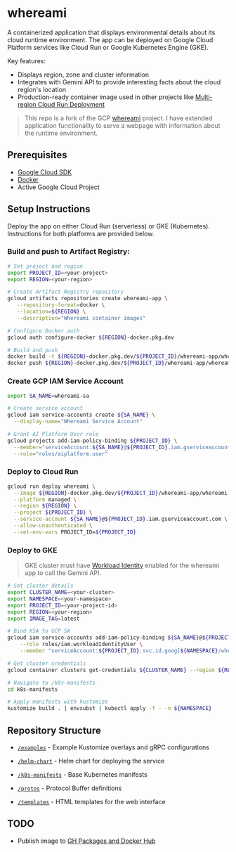 # whereami

A containerized application that displays environmental details about its cloud runtime environment. The app can be deployed on Google Cloud Platform services like Cloud Run or Google Kubernetes Engine (GKE).

Key features:
- Displays region, zone and cluster information 
- Integrates with Gemini API to provide interesting facts about the cloud region's location
- Production-ready container image used in other projects like [Multi-region Cloud Run Deployment](https://github.com/gallaglo/gcp-demos-notes-and-tricks/tree/main/run/multi-region)

> This repo is a fork of the GCP [whereami](https://github.com/GoogleCloudPlatform/kubernetes-engine-samples/tree/main/quickstarts/whereami) project. I have extended application functionality to serve a webpage with information about the runtime environment.

## Prerequisites

- [Google Cloud SDK](https://cloud.google.com/sdk/docs/install)
- [Docker](https://docs.docker.com/get-docker/)
- Active Google Cloud Project

## Setup Instructions

Deploy the app on either Cloud Run (serverless) or GKE (Kubernetes). Instructions for both platforms are provided below.

### Build and push to Artifact Registry:

```bash
# Set project and region
export PROJECT_ID=<your-project>
export REGION=<your-region>

# Create Artifact Registry repository
gcloud artifacts repositories create whereami-app \
   --repository-format=docker \
   --location=${REGION} \
   --description="Whereami container images"

# Configure Docker auth 
gcloud auth configure-docker ${REGION}-docker.pkg.dev

# Build and push
docker build -t ${REGION}-docker.pkg.dev/${PROJECT_ID}/whereami-app/whereami:latest .
docker push ${REGION}-docker.pkg.dev/${PROJECT_ID}/whereami-app/whereami:latest
```
### Create GCP IAM Service Account
```bash
export SA_NAME=whereami-sa

# Create service account
gcloud iam service-accounts create ${SA_NAME} \
  --display-name="Whereami Service Account"

# Grant AI Platform User role
gcloud projects add-iam-policy-binding ${PROJECT_ID} \
  --member="serviceAccount:${SA_NAME}@${PROJECT_ID}.iam.gserviceaccount.com" \
  --role="roles/aiplatform.user"
```

### Deploy to Cloud Run
```bash
gcloud run deploy whereami \
  --image ${REGION}-docker.pkg.dev/${PROJECT_ID}/whereami-app/whereami:latest \
  --platform managed \
  --region ${REGION} \
  --project ${PROJECT_ID} \
  --service-account ${SA_NAME}@${PROJECT_ID}.iam.gserviceaccount.com \
  --allow-unauthenticated \
  --set-env-vars PROJECT_ID=${PROJECT_ID}
  ```

### Deploy to GKE

> GKE cluster must have [Workload Identity](https://cloud.google.com/kubernetes-engine/docs/concepts/workload-identity) enabled for the whereami app to call the Gemini API.

```bash
# Set cluster details
export CLUSTER_NAME=<your-cluster>
export NAMESPACE=<your-namespace>
export PROJECT_ID=<your-project-id>
export REGION=<your-region>
export IMAGE_TAG=latest

# Bind KSA to GCP SA
gcloud iam service-accounts add-iam-policy-binding ${SA_NAME}@${PROJECT_ID}.iam.gserviceaccount.com \
    --role roles/iam.workloadIdentityUser \
    --member "serviceAccount:${PROJECT_ID}.svc.id.goog[${NAMESPACE}/whereami]"

# Get cluster credentials
gcloud container clusters get-credentials ${CLUSTER_NAME} --region ${REGION} --project ${PROJECT_ID}

# Navigate to /k8s-manifests
cd k8s-manifests

# Apply manifests with kustomize
kustomize build . | envsubst | kubectl apply -f - -n ${NAMESPACE}
```

## Repository Structure

- [`/examples`](https://github.com/gallaglo/whereami/tree/main/examples) - Example Kustomize overlays and gRPC configurations
- [`/helm-chart`](https://github.com/gallaglo/whereami/tree/main/helm-chart) - Helm chart for deploying the service
- [`/k8s-manifests`](https://github.com/gallaglo/whereami/tree/main/k8s-manifests) - Base Kubernetes manifests

- [`/protos`](https://github.com/gallaglo/whereami/tree/main/protos) - Protocol Buffer definitions
- [`/templates`](https://github.com/gallaglo/whereami/tree/main/templates) - HTML templates for the web interface

## TODO

* Publish image to [GH Packages and Docker Hub](https://docs.github.com/en/actions/use-cases-and-examples/publishing-packages/publishing-docker-images#publishing-images-to-github-packages)
